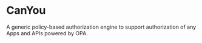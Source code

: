 # CanYou
A generic policy-based authorization engine to support authorization of any Apps and APIs powered by OPA.
